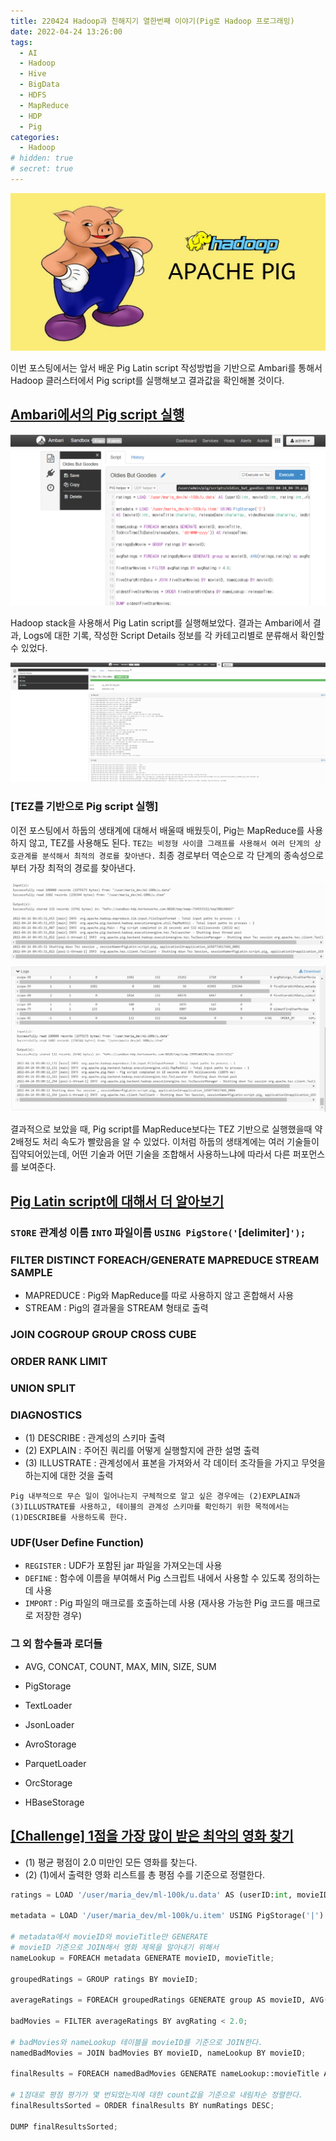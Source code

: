 ```yaml
---
title: 220424 Hadoop과 친해지기 열한번째 이야기(Pig로 Hadoop 프로그래밍)
date: 2022-04-24 13:26:00
tags:
  - AI
  - Hadoop
  - Hive
  - BigData
  - HDFS
  - MapReduce
  - HDP
  - Pig
categories:
  - Hadoop
# hidden: true
# secret: true
---
```


<div align="center">
  <img src="/images/post_images/220419_hadoop_apache_pig.jpeg" alt="Hadoop & Pig">
</div>

이번 포스팅에서는 앞서 배운 Pig Latin script 작성방법을 기반으로 Ambari를 통해서 Hadoop 클러스터에서 Pig script를 실행해보고 결과값을 확인해볼 것이다.

## <ins><b>Ambari에서의 Pig script 실행</b></ins>

<div align="center">
  <img src="/images/post_images/220424_pig_script.png" alt="Pig Latin script in Ambari">
</div>

Hadoop stack을 사용해서 Pig Latin script를 실행해보았다.
결과는 Ambari에서 결과, Logs에 대한 기록, 작성한 Script Details 정보를 각 카테고리별로 분류해서 확인할 수 있었다.

<!-- more -->

<div align="center">
  <img src="/images/post_images/220424_ambari_pig_script_result_screen.png" alt="Pig Latin script execution result in Ambari">
</div>

### **[TEZ를 기반으로 Pig script 실행]**

이전 포스팅에서 하둡의 생태계에 대해서 배울때 배웠듯이, Pig는 MapReduce를 사용하지 않고, TEZ를 사용해도 된다. `TEZ는 비정형 사이클 그래프를 사용해서 여러 단계의 상호관계를 분석해서 최적의 경로를 찾아낸다.`
최종 경로부터 역순으로 각 단계의 종속성으로부터 가장 최적의 경로를 찾아낸다.

<div align="center">
  <img src="/images/post_images/220424_pig_script_on_MapReduce.png" alt="Pig script execution on MapReduce">
</div>

<div align="center">
  <img src="/images/post_images/220424_pig_script_on_tez.png" alt="Pig script execution on TEZ">
</div>

결과적으로 보았을 때, Pig script를 MapReduce보다는 TEZ 기반으로 실행했을때 약 2배정도 처리 속도가 빨랐음을 알 수 있었다.
이처럼 하둡의 생태계에는 여러 기술들이 집약되어있는데, 어떤 기술과 어떤 기술을 조합해서 사용하느냐에 따라서 다른 퍼포먼스를 보여준다.

## <ins><b>Pig Latin script에 대해서 더 알아보기</b></ins>

### **`STORE` 관계성 이름 `INTO` 파일이름 `USING PigStore('`[delimiter]`');`**

### **FILTER DISTINCT FOREACH/GENERATE MAPREDUCE STREAM SAMPLE**

- MAPREDUCE : Pig와 MapReduce를 따로 사용하지 않고 혼합해서 사용
- STREAM : Pig의 결과물을 STREAM 형태로 출력

### **JOIN COGROUP GROUP CROSS CUBE**

### **ORDER RANK LIMIT**

### **UNION SPLIT**

### **DIAGNOSTICS**

- (1) DESCRIBE : 관계성의 스키마 출력
- (2) EXPLAIN : 주어진 쿼리를 어떻게 실행할지에 관한 설명 출력
- (3) ILLUSTRATE : 관계성에서 표본을 가져와서 각 데이터 조각들을 가지고 무엇을 하는지에 대한 것을 출력

`Pig 내부적으로 무슨 일이 일어나는지 구체적으로 알고 싶은 경우에는 (2)EXPLAIN과 (3)ILLUSTRATE를 사용하고, 테이블의 관계성 스키마를 확인하기 위한 목적에서는 (1)DESCRIBE를 사용하도록 한다.`

### **UDF(User Define Function)**

- `REGISTER` : UDF가 포함된 jar 파일을 가져오는데 사용
- `DEFINE` : 함수에 이름을 부여해서 Pig 스크립트 내에서 사용할 수 있도록 정의하는데 사용
- `IMPORT` : Pig 파일의 매크로를 호출하는데 사용 (재사용 가능한 Pig 코드를 매크로로 저장한 경우)

### **그 외 함수들과 로더들**

- AVG, CONCAT, COUNT, MAX, MIN, SIZE, SUM

- PigStorage
- TextLoader
- JsonLoader
- AvroStorage
- ParquetLoader
- OrcStorage
- HBaseStorage

## <ins><b>[Challenge] 1점을 가장 많이 받은 최악의 영화 찾기</b></ins>

- (1) 평균 평점이 2.0 미만인 모든 영화를 찾는다.
- (2) (1)에서 출력한 영화 리스트를 총 평점 수를 기준으로 정렬한다.

```python
ratings = LOAD '/user/maria_dev/ml-100k/u.data' AS (userID:int, movieID:int, rating:int, ratingTime:int)

metadata = LOAD '/user/maria_dev/ml-100k/u.item' USING PigStorage('|') AS (movieID:int, movieTitle:chararray, releaseDate:chararray, videoRelease:chararray, imdbLink:chararray);

# metadata에서 movieID와 movieTitle만 GENERATE
# movieID 기준으로 JOIN해서 영화 제목을 알아내기 위해서
nameLookup = FOREACH metadata GENERATE movieID, movieTitle;

groupedRatings = GROUP ratings BY movieID;

averageRatings = FOREACH groupedRatings GENERATE group AS movieID, AVG(ratings.rating) AS avgRating, COUNT(ratings.rating) AS numRatings;

badMovies = FILTER averageRatings BY avgRating < 2.0;

# badMovies와 nameLookup 테이블을 movieID를 기준으로 JOIN한다.
namedBadMovies = JOIN badMovies BY movieID, nameLookup BY movieID;

finalResults = FOREACH namedBadMovies GENERATE nameLookup::movieTitle AS movieName, badMovies::avgRating AS avgRating, badMovies::numRatings AS numRatings;

# 1점대로 평점 평가가 몇 번되었는지에 대한 count값을 기준으로 내림차순 정렬한다.
finalResultsSorted = ORDER finalResults BY numRatings DESC;

DUMP finalResultsSorted;
```
